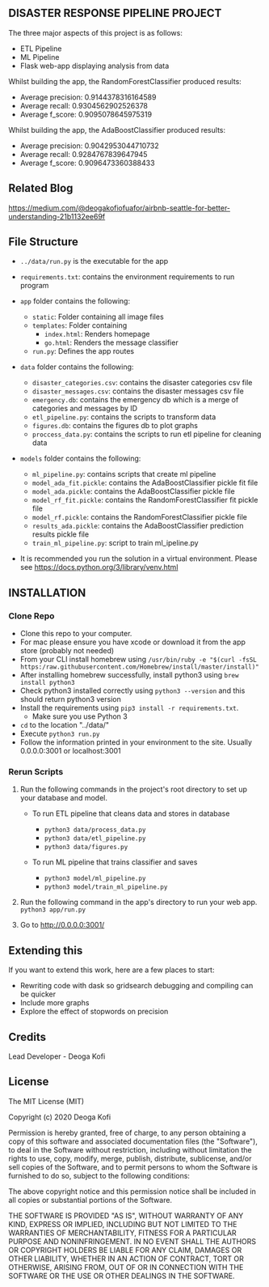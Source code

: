 DISASTER RESPONSE PIPELINE PROJECT
------------------------------------
The three major aspects of this project is as follows:

* ETL Pipeline
* ML Pipeline
* Flask web-app displaying analysis from data

Whilst building the app, the RandomForestClassifier produced results:
* Average precision: 0.9144378316164589
* Average recall: 0.9304562902526378
* Average f_score: 0.9095078645975319

Whilst building the app, the AdaBoostClassifier produced results:
* Average precision: 0.9042953044710732
* Average recall: 0.9284767839647945
* Average f_score: 0.9096473360388433

Related Blog
----------------------
https://medium.com/@deogakofiofuafor/airbnb-seattle-for-better-understanding-21b1132ee69f

File Structure
----------------------
* `../data/run.py` is the executable for the app

* `requirements.txt`: contains the environment requirements to run program
* `app` folder contains the following:
  * `static`: Folder containing all image files
  * `templates`: Folder containing
    * `index.html`: Renders homepage
    * `go.html`: Renders the message classifier
  * `run.py`: Defines the app routes

* `data` folder contains the following:
    *  `disaster_categories.csv`: contains the disaster categories csv file
    * `disaster_messages.csv`: contains the disaster messages csv file
    * `emergency.db`: contains the emergency db which is a merge of categories and messages by ID
    * `etl_pipeline.py`: contains the scripts to transform data
    * `figures.db`: contains the figures db to plot graphs
    * `proccess_data.py`: contains the scripts to run etl pipeline for cleaning data

* `models` folder contains the following:
    * `ml_pipeline.py`: contains scripts that create ml pipeline
    * `model_ada_fit.pickle`: contains the AdaBoostClassifier pickle fit file
    * `model_ada.pickle`: contains the AdaBoostClassifier pickle file
    * `model_rf_fit.pickle`: contains the RandomForestClassifier fit pickle file
    * `model_rf.pickle`: contains the RandomForestClassifier pickle file
    * `results_ada.pickle`: contains the AdaBoostClassifier prediction results pickle file
    * `train_ml_pipeline.py`: script to train ml_ipeline.py


* It is recommended you run the solution in a virtual environment. Please see https://docs.python.org/3/library/venv.html


INSTALLATION
----------------------
### Clone Repo

* Clone this repo to your computer.
* For mac please ensure you have xcode or download it from the app store (probably not needed)
* From your CLI install homebrew using `/usr/bin/ruby -e "$(curl -fsSL https:/raw.githubusercontent.com/Homebrew/install/master/install)"`
* After installing homebrew successfully, install python3 using `brew install python3`
* Check python3 installed correctly using `python3 --version` and this should return python3 version
* Install the requirements using `pip3 install -r requirements.txt`.
    * Make sure you use Python 3
* `cd` to the location "../data/"
* Execute `python3 run.py`
* Follow the information printed in your environment to the site. Usually 0.0.0.0:3001 or localhost:3001


### Rerun Scripts
1. Run the following commands in the project's root directory to set up your database and model.

    - To run ETL pipeline that cleans data and stores in database
      -  `python3 data/process_data.py`
      -  `python3 data/etl_pipeline.py`
      -  `python3 data/figures.py`


    - To run ML pipeline that trains classifier and saves
      - `python3 model/ml_pipeline.py`
      - `python3 model/train_ml_pipeline.py`
2. Run the following command in the app's directory to run your web app.
    `python3 app/run.py`

3. Go to http://0.0.0.0:3001/



Extending this
-------------------------

If you want to extend this work, here are a few places to start:

* Rewriting code with dask so gridsearch debugging and compiling can be quicker
* Include more graphs
* Explore the effect of stopwords on precision



## Credits

Lead Developer - Deoga Kofi


## License

The MIT License (MIT)

Copyright (c) 2020 Deoga Kofi

Permission is hereby granted, free of charge, to any person obtaining a copy of this software and associated documentation files (the "Software"), to deal in the Software without restriction, including without limitation the rights to use, copy, modify, merge, publish, distribute, sublicense, and/or sell copies of the Software, and to permit persons to whom the Software is furnished to do so, subject to the following conditions:

The above copyright notice and this permission notice shall be included in all copies or substantial portions of the Software.

THE SOFTWARE IS PROVIDED "AS IS", WITHOUT WARRANTY OF ANY KIND, EXPRESS OR IMPLIED, INCLUDING BUT NOT LIMITED TO THE WARRANTIES OF MERCHANTABILITY, FITNESS FOR A PARTICULAR PURPOSE AND NONINFRINGEMENT. IN NO EVENT SHALL THE AUTHORS OR COPYRIGHT HOLDERS BE LIABLE FOR ANY CLAIM, DAMAGES OR OTHER LIABILITY, WHETHER IN AN ACTION OF CONTRACT, TORT OR OTHERWISE, ARISING FROM, OUT OF OR IN CONNECTION WITH THE SOFTWARE OR THE USE OR OTHER DEALINGS IN THE SOFTWARE.
